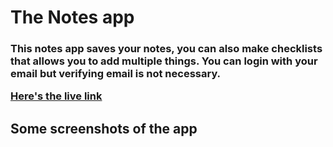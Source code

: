 <h1>The Notes app</h1>

<h3>This notes app saves your notes, you can also make checklists that 
allows you to add multiple things. You can login with your email but verifying
email is not necessary. 

<a href = "http://online-todo.herokuapp.com/" target = "_new">Here's the live link</a>

<h2>Some screenshots of the app</h2>

